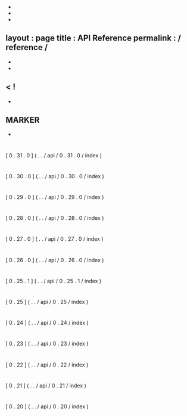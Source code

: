 -
-
-
layout
:
page
title
:
API
Reference
permalink
:
/
reference
/
-
-
-
<
!
-
-
MARKER
-
-
>
#
#
[
0
.
31
.
0
]
(
.
.
/
api
/
0
.
31
.
0
/
index
)
#
#
[
0
.
30
.
0
]
(
.
.
/
api
/
0
.
30
.
0
/
index
)
#
#
[
0
.
29
.
0
]
(
.
.
/
api
/
0
.
29
.
0
/
index
)
#
#
[
0
.
28
.
0
]
(
.
.
/
api
/
0
.
28
.
0
/
index
)
#
#
[
0
.
27
.
0
]
(
.
.
/
api
/
0
.
27
.
0
/
index
)
#
#
[
0
.
26
.
0
]
(
.
.
/
api
/
0
.
26
.
0
/
index
)
#
#
[
0
.
25
.
1
]
(
.
.
/
api
/
0
.
25
.
1
/
index
)
#
#
[
0
.
25
]
(
.
.
/
api
/
0
.
25
/
index
)
#
#
[
0
.
24
]
(
.
.
/
api
/
0
.
24
/
index
)
#
#
[
0
.
23
]
(
.
.
/
api
/
0
.
23
/
index
)
#
#
[
0
.
22
]
(
.
.
/
api
/
0
.
22
/
index
)
#
#
[
0
.
21
]
(
.
.
/
api
/
0
.
21
/
index
)
#
#
[
0
.
20
]
(
.
.
/
api
/
0
.
20
/
index
)
